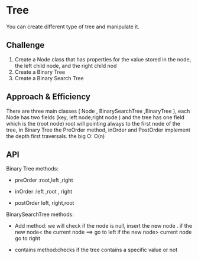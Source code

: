 # Tree
You can create different type of tree and manipulate it.

## Challenge
1. Create a Node class that has properties for the value stored in the node, the left child node, and the right child nod
2. Create a Binary Tree 
3. Create a Binary Search Tree 



## Approach & Efficiency
There are three main classes ( Node , BinarySearchTree ,BinaryTree ), each Node has two fields (key, left node,right node ) and the tree has one field which is the (root node) root will pointing always to the first node of the tree,
 in Binary Tree the PreOrder method, inOrder and PostOrder implement the depth first traversals. the big O: O(n)
## API
Binary Tree methods: 

* preOrder :root,left ,right 

* inOrder :left ,root , right 

* postOrder left, right,root 

BinarySearchTree methods:

* Add method: we will check if the node is null, insert the new node . if the new node< the current node ==> go to left if the new node> current node go to right

* contains method:checks if the tree contains a specific value or not 
